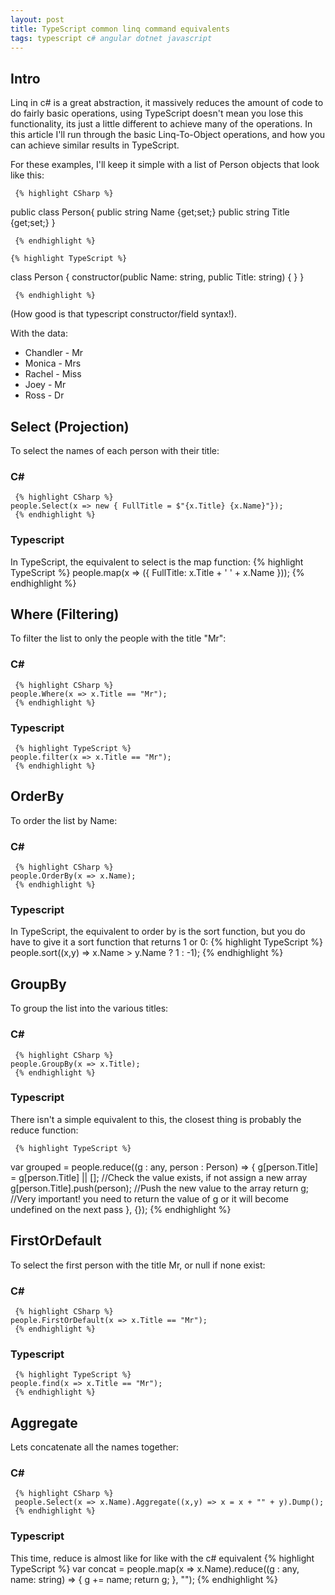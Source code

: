 ```yaml
---
layout: post
title: TypeScript common linq command equivalents
tags: typescript c# angular dotnet javascript
---
```


## Intro
Linq in c# is a great abstraction, it massively reduces the amount of code to do fairly basic operations, using TypeScript doesn't mean you lose this functionality, its just a little different to achieve many of the operations. In this article I'll run through the basic Linq-To-Object operations, and how you can achieve similar results in TypeScript.

For these examples, I'll keep it simple with a list of Person objects that look like this:

     {% highlight CSharp %}
   
   public class Person{
       public string Name {get;set;}
       public string Title {get;set;}
   }

     {% endhighlight %}

    {% highlight TypeScript %}
   
class Person
{
    constructor(public Name: string, public Title: string)
    { }
}

     {% endhighlight %}

(How good is that typescript constructor/field syntax!).

With the data:
 - Chandler - Mr
 - Monica - Mrs
 - Rachel - Miss
 - Joey - Mr
 - Ross - Dr

## Select (Projection)
To select the names of each person with their title:

### C#
     {% highlight CSharp %}
	people.Select(x => new { FullTitle = $"{x.Title} {x.Name}"});
     {% endhighlight %}

### Typescript
In TypeScript, the equivalent to select is the map function:
     {% highlight TypeScript %}
	people.map(x => ({ FullTitle: x.Title + ' ' + x.Name }));
     {% endhighlight %}

## Where (Filtering)
To filter the list to only the people with the title "Mr":

### C#
     {% highlight CSharp %}
	people.Where(x => x.Title == "Mr");
     {% endhighlight %}

### Typescript
     {% highlight TypeScript %}
	people.filter(x => x.Title == "Mr");
     {% endhighlight %}

## OrderBy
To order the list by Name:

### C#
     {% highlight CSharp %}
	people.OrderBy(x => x.Name);
     {% endhighlight %}

### Typescript
In TypeScript, the equivalent to order by is the sort function, but you do have to give it a sort function that returns 1 or 0:
     {% highlight TypeScript %}
	people.sort((x,y) => x.Name > y.Name ? 1 : -1);
     {% endhighlight %}

## GroupBy
To group the list into the various titles:

### C#
     {% highlight CSharp %}
	people.GroupBy(x => x.Title);
     {% endhighlight %}

### Typescript
There isn't a simple equivalent to this, the closest thing is probably the reduce function:

     {% highlight TypeScript %}
var grouped = people.reduce((g : any, person : Person) => {
        g[person.Title] = g[person.Title] || []; //Check the value exists, if not assign a new array
       g[person.Title].push(person); //Push the new value to the array
       return g; //Very important! you need to return the value of g or it will become undefined on the next pass
    }, {});
     {% endhighlight %}

## FirstOrDefault
To select the first person with the title Mr, or null if none exist:

### C#
     {% highlight CSharp %}
	people.FirstOrDefault(x => x.Title == "Mr");
     {% endhighlight %}

### Typescript
     {% highlight TypeScript %}
	people.find(x => x.Title == "Mr");
     {% endhighlight %}

## Aggregate
Lets concatenate all the names together:

### C#
     {% highlight CSharp %}
	 people.Select(x => x.Name).Aggregate((x,y) => x = x + "" + y).Dump();
     {% endhighlight %}

### Typescript
This time, reduce is almost like for like with the c# equivalent
     {% highlight TypeScript %}
        var concat = people.map(x => x.Name).reduce((g : any, name: string) => {
            g += name;
            return g;
        }, "");
     {% endhighlight %}


